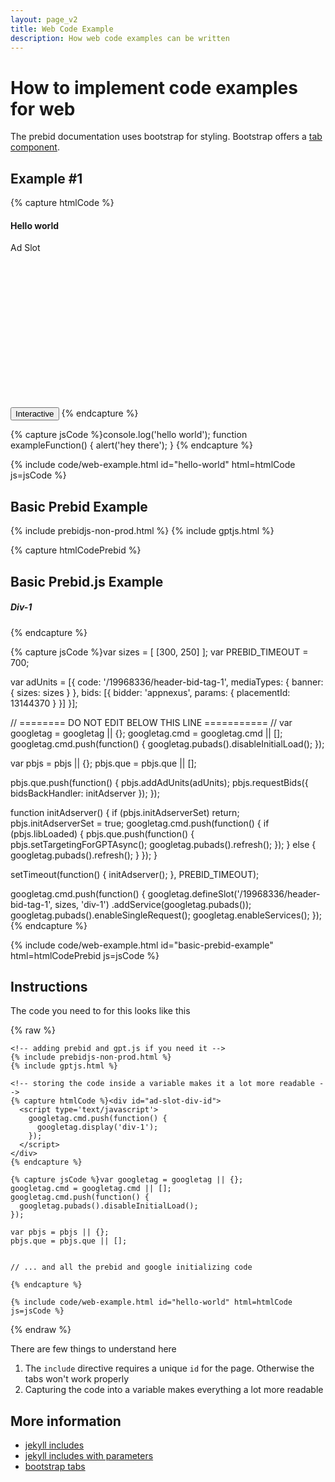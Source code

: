 ```yaml
---
layout: page_v2
title: Web Code Example
description: How web code examples can be written
---
```


# How to implement code examples for web

The prebid documentation uses bootstrap for styling. Bootstrap offers a [tab component](https://getbootstrap.com/docs/4.6/components/navs/#javascript-behavior).

## Example #1

{% capture htmlCode %}<h4>Hello world</h4>
<div id="ad-slot" class="border border-info bg-white mb-2" 
     style="height:250px; width: 300px">Ad Slot</div>

<button type="button" 
        class="btn btn-primary" 
        onclick="exampleFunction()">Interactive</button>
{% endcapture %}

{% capture jsCode %}console.log('hello world');
function exampleFunction() { 
  alert('hey there'); 
}
{% endcapture %}

{% include code/web-example.html id="hello-world" html=htmlCode js=jsCode %}

## Basic Prebid Example

{% include prebidjs-non-prod.html %}
{% include gptjs.html %}

{% capture htmlCodePrebid %}<h2>Basic Prebid.js Example</h2>
<h5>Div-1</h5>
<div id='div-1'>
  <script type='text/javascript'>
    googletag.cmd.push(function() {
      googletag.display('div-1');
    });
  </script>
</div>
{% endcapture %}

{% capture jsCode %}var sizes = [
  [300, 250]
];
var PREBID_TIMEOUT = 700;

var adUnits = [{
  code: '/19968336/header-bid-tag-1',
  mediaTypes: {
    banner: {
      sizes: sizes
    }
  },
  bids: [{
    bidder: 'appnexus',
    params: {
      placementId: 13144370
    }
  }]
}];

// ======== DO NOT EDIT BELOW THIS LINE =========== //
var googletag = googletag || {};
googletag.cmd = googletag.cmd || [];
googletag.cmd.push(function() {
  googletag.pubads().disableInitialLoad();
});

var pbjs = pbjs || {};
pbjs.que = pbjs.que || [];

pbjs.que.push(function() {
  pbjs.addAdUnits(adUnits);
  pbjs.requestBids({
    bidsBackHandler: initAdserver
  });
});

function initAdserver() {
  if (pbjs.initAdserverSet) return;
  pbjs.initAdserverSet = true;
  googletag.cmd.push(function() {
    if (pbjs.libLoaded) {
      pbjs.que.push(function() {
        pbjs.setTargetingForGPTAsync();
        googletag.pubads().refresh();
      });
    } else {
      googletag.pubads().refresh();
    }
  });
}

setTimeout(function() {
  initAdserver();
}, PREBID_TIMEOUT);

googletag.cmd.push(function() {
  googletag.defineSlot('/19968336/header-bid-tag-1', sizes, 'div-1')
    .addService(googletag.pubads());
  googletag.pubads().enableSingleRequest();
  googletag.enableServices();
});
{% endcapture %}

{% include code/web-example.html id="basic-prebid-example" html=htmlCodePrebid js=jsCode %}

## Instructions

The code you need to for this looks like this

{% raw %}

```liquid
<!-- adding prebid and gpt.js if you need it -->
{% include prebidjs-non-prod.html %}
{% include gptjs.html %}

<!-- storing the code inside a variable makes it a lot more readable -->
{% capture htmlCode %}<div id="ad-slot-div-id">
  <script type='text/javascript'>
    googletag.cmd.push(function() {
      googletag.display('div-1');
    });
  </script>
</div>
{% endcapture %}

{% capture jsCode %}var googletag = googletag || {};
googletag.cmd = googletag.cmd || [];
googletag.cmd.push(function() {
  googletag.pubads().disableInitialLoad();
});

var pbjs = pbjs || {};
pbjs.que = pbjs.que || [];


// ... and all the prebid and google initializing code

{% endcapture %}

{% include code/web-example.html id="hello-world" html=htmlCode js=jsCode %}
```

{% endraw %}

There are few things to understand here

1. The `include` directive requires a unique `id` for the page. Otherwise the tabs won't work properly
2. Capturing the code into a variable makes everything a lot more readable

## More information

- [jekyll includes](https://jekyllrb.com/docs/includes/)
- [jekyll includes with parameters](https://jekyllrb.com/docs/includes/#passing-parameter-variables-to-includes)
- [bootstrap tabs](https://getbootstrap.com/docs/4.6/components/navs/#javascript-behavior)
